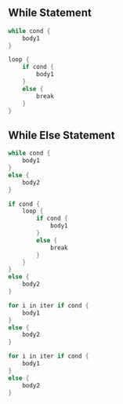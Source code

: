 ## While Statement

```scala
while cond {
    body1
}
```


```scala
loop {
    if cond {
        body1
    }
    else {
        break
    }
}
```

## While Else Statement


```scala
while cond {
    body1
}
else {
    body2
}
```


```scala
if cond {
    loop {
        if cond {
            body1
        }
        else {
            break
        }
    }
}
else {
    body2
}
```



```scala
for i in iter if cond {
    body1
}
else {
    body2
}
```


```scala
for i in iter if cond {
    body1
}
else {
    body2
}
```